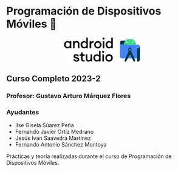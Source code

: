 Programación de Dispositivos Móviles 📱
=========================================

<p align="center"><img width="200" src="Teoria/Logo-Android.svg" alt="Logo de Android Studio"></p>

Curso Completo 2023-2
-------------------------------------------

### Profesor: Gustavo Arturo Márquez Flores

### Ayudantes

* Ilse Gisela Súarez Peña
* Fernando Javier Ortíz Medrano
* Jesús Iván Saavedra Martínez
* Fernando Antonio Sánchez Montoya

Prácticas y teoría realizadas durante el curso de Programación de Dispositivos Móviles.
